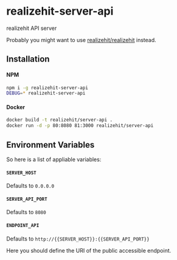 # realizehit-server-api

realizehit API server

Probably you might want to use [realizehit/realizehit](https://github.com/realizehit/realizehit) instead.

## Installation

#### NPM

```bash
npm i -g realizehit-server-api
DEBUG=* realizehit-server-api
```

#### Docker

```bash
docker build -t realizehit/server-api .
docker run -d -p 80:8080 81:3000 realizehit/server-api
```

## Environment Variables

So here is a list of appliable variables:

#### `SERVER_HOST`
Defaults to `0.0.0.0`

#### `SERVER_API_PORT`
Defaults to `8080`

#### `ENDPOINT_API`
Defaults to `http://{{SERVER_HOST}}:{{SERVER_API_PORT}}`

Here you should define the URI of the public accessible endpoint.
